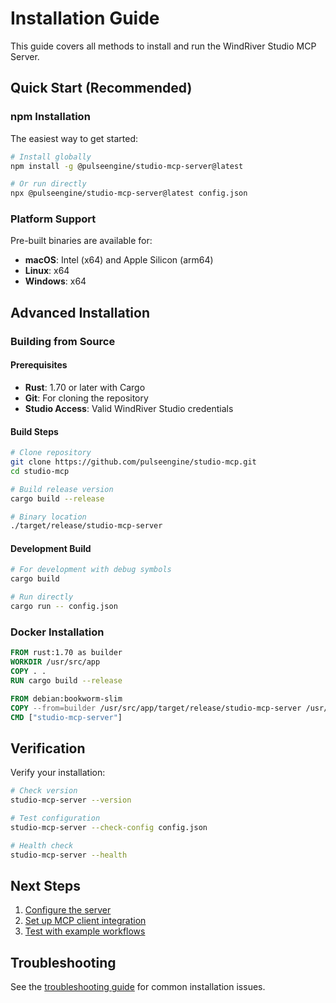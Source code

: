 # Installation Guide

This guide covers all methods to install and run the WindRiver Studio MCP Server.

## Quick Start (Recommended)

### npm Installation

The easiest way to get started:

```bash
# Install globally
npm install -g @pulseengine/studio-mcp-server@latest

# Or run directly
npx @pulseengine/studio-mcp-server@latest config.json
```

### Platform Support

Pre-built binaries are available for:
- **macOS**: Intel (x64) and Apple Silicon (arm64)
- **Linux**: x64 
- **Windows**: x64

## Advanced Installation

### Building from Source

#### Prerequisites

- **Rust**: 1.70 or later with Cargo
- **Git**: For cloning the repository
- **Studio Access**: Valid WindRiver Studio credentials

#### Build Steps

```bash
# Clone repository
git clone https://github.com/pulseengine/studio-mcp.git
cd studio-mcp

# Build release version
cargo build --release

# Binary location
./target/release/studio-mcp-server
```

#### Development Build

```bash
# For development with debug symbols
cargo build

# Run directly
cargo run -- config.json
```

### Docker Installation

```dockerfile
FROM rust:1.70 as builder
WORKDIR /usr/src/app
COPY . .
RUN cargo build --release

FROM debian:bookworm-slim
COPY --from=builder /usr/src/app/target/release/studio-mcp-server /usr/local/bin/
CMD ["studio-mcp-server"]
```

## Verification

Verify your installation:

```bash
# Check version
studio-mcp-server --version

# Test configuration
studio-mcp-server --check-config config.json

# Health check
studio-mcp-server --health
```

## Next Steps

1. [Configure the server](configuration.md)
2. [Set up MCP client integration](../examples/claude-desktop.md)
3. [Test with example workflows](../examples/)

## Troubleshooting

See the [troubleshooting guide](troubleshooting.md) for common installation issues.
